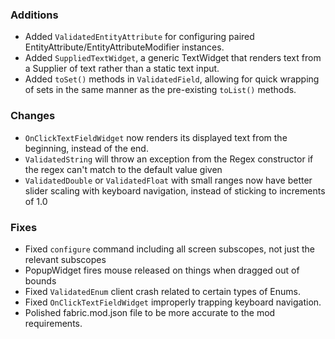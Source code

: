 ### Additions
* Added `ValidatedEntityAttribute` for configuring paired EntityAttribute/EntityAttributeModifier instances.
* Added `SuppliedTextWidget`, a generic TextWidget that renders text from a Supplier of text rather than a static text input.
* Added `toSet()` methods in `ValidatedField`, allowing for quick wrapping of sets in the same manner as the pre-existing `toList()` methods.

### Changes
* `OnClickTextFieldWidget` now renders its displayed text from the beginning, instead of the end.
* `ValidatedString` will throw an exception from the Regex constructor if the regex can't match to the default value given
* `ValidatedDouble` or `ValidatedFloat` with small ranges now have better slider scaling with keyboard navigation, instead of sticking to increments of 1.0

### Fixes
* Fixed `configure` command including all screen subscopes, not just the relevant subscopes
* PopupWidget fires mouse released on things when dragged out of bounds
* Fixed `ValidatedEnum` client crash related to certain types of Enums.
* Fixed `OnClickTextFieldWidget` improperly trapping keyboard navigation.
* Polished fabric.mod.json file to be more accurate to the mod requirements.
